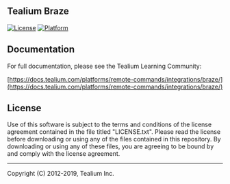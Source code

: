 ## Tealium Braze

[![License](https://img.shields.io/badge/license-Proprietary-blue.svg?style=flat
           )](https://github.com/Tealium/tealium-swift/blob/master/LICENSE.txt)
[![Platform](https://img.shields.io/badge/platform-iOS-lightgrey.svg?style=flat
             )](https://developer.apple.com/resources/)



## Documentation
For full documentation, please see the Tealium Learning Community: 

[https://docs.tealium.com/platforms/remote-commands/integrations/braze/](https://docs.tealium.com/platforms/remote-commands/integrations/braze/)

## License

Use of this software is subject to the terms and conditions of the license agreement contained in the file titled "LICENSE.txt".  Please read the license before downloading or using any of the files contained in this repository. By downloading or using any of these files, you are agreeing to be bound by and comply with the license agreement.

 
---
Copyright (C) 2012-2019, Tealium Inc.